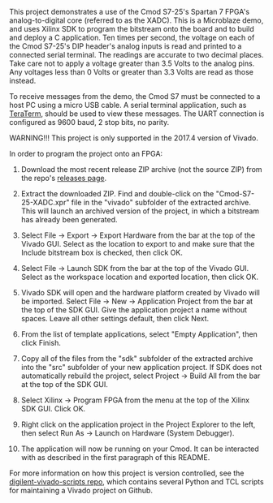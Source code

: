 This project demonstrates a use of the Cmod S7-25's Spartan 7 FPGA's analog-to-digital core (referred to as the XADC). This is a Microblaze demo, and uses Xilinx SDK to program the bitstream onto the board and to build and deploy a C application. Ten times per second, the voltage on each of the Cmod S7-25's DIP header's analog inputs is read and printed to a connected serial terminal. The readings are accurate to two decimal places. Take care not to apply a voltage greater than 3.5 Volts to the analog pins. Any voltages less than 0 Volts or greater than 3.3 Volts are read as those instead.

To receive messages from the demo, the Cmod S7 must be connected to a host PC using a micro USB cable. A serial terminal application, such as [TeraTerm](https://ttssh2.osdn.jp/index.html.en), should be used to view these messages. The UART connection is configured as 9600 baud, 2 stop bits, no parity.

WARNING!!! This project is only supported in the 2017.4 version of Vivado.

In order to program the project onto an FPGA:

1. 	Download the most recent release ZIP archive (not the source ZIP) from the repo's [releases page](https://github.com/Digilent/Cmod-S7-25-XADC/releases).

2. 	Extract the downloaded ZIP. Find and double-click on the "Cmod-S7-25-XADC.xpr" file in the "vivado" subfolder of the extracted archive. This will launch an archived version of the project, in which a bitstream has already been generated.

3.  Select File -> Export -> Export Hardware from the bar at the top of the Vivado GUI. Select <Local to Project> as the location to export to and make sure that the Include bitstream box is checked, then click OK.

4.  Select File -> Launch SDK from the bar at the top of the Vivado GUI. Select <Local to Project> as the workspace location and exported location, then click OK.

5.  Vivado SDK will open and the hardware platform created by Vivado will be imported. Select File -> New -> Application Project from the bar at the top of the SDK GUI. Give the application project a name without spaces. Leave all other settings default, then click Next.

6.  From the list of template applications, select "Empty Application", then click Finish.

7.  Copy all of the files from the "sdk" subfolder of the extracted archive into the "src" subfolder of your new application project. If SDK does not automatically rebuild the project, select Project -> Build All from the bar at the top of the SDK GUI.

8. 	Select Xilinx -> Program FPGA from the menu at the top of the Xilinx SDK GUI. Click OK.

9.  Right click on the application project in the Project Explorer to the left, then select Run As -> Launch on Hardware (System Debugger).

10.  The application will now be running on your Cmod. It can be interacted with as described in the first paragraph of this README.

For more information on how this project is version controlled, see the [digilent-vivado-scripts repo](https://github.com/artvvb/digilent-vivado-scripts), which contains several Python and TCL scripts for maintaining a Vivado project on Github.
